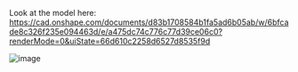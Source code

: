 Look at the model here: https://cad.onshape.com/documents/d83b1708584b1fa5ad6b05ab/w/6bfcade8c326f235e094463d/e/a475dc74c776c77d39ce06c0?renderMode=0&uiState=66d610c2258d6527d8535f9d

![image](https://github.com/user-attachments/assets/70e70e4e-8fa4-4c52-8c21-4665336a3128)
